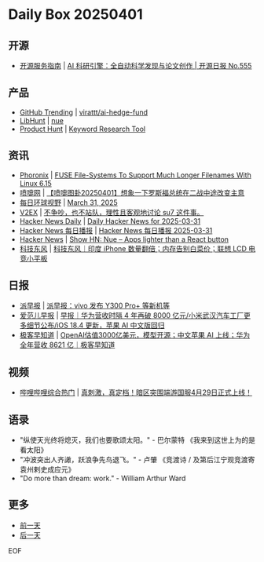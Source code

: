 # Daily Box 20250401

## 开源
- [开源服务指南](https://osguider.com/blog/) | [AI 科研引擎：全自动科学发现与论文创作 | 开源日报 No.555](https://osguider.com/blog/post/daily/daily-555/)

## 产品
- [GitHub Trending](https://github.com/trending?since=daily) | [virattt/ai-hedge-fund](https://github.com/virattt/ai-hedge-fund)
- [LibHunt](https://www.libhunt.com/) | [nue](https://www.libhunt.com/r/nue)
- [Product Hunt](https://www.producthunt.com) | [Keyword Research Tool](https://www.producthunt.com/posts/keyword-research-tool)

## 资讯
- [Phoronix](https://www.phoronix.com/) | [FUSE File-Systems To Support Much Longer Filenames With Linux 6.15](https://www.phoronix.com/news/Linux-6.15-FUSE)
- [喷嚏网](http://www.dapenti.com/blog/blog.asp?subjectid=70&name=xilei) | [【喷嚏图卦20250401】想象一下罗斯福总统在二战中途改变主意](http://www.dapenti.com/blog/more.asp?name=xilei&id=185104)
- [每日环球视野](https://idai.ly/) | [March 31, 2025](http://m.idai.ly/se/a193iG?1743350400)
- [V2EX](https://www.v2ex.com/) | [不争吵，也不站队，理性且客观地讨论 su7 这件事。](https://www.v2ex.com/t/1122622)
- [Hacker News Daily](https://www.daemonology.net/hn-daily/) | [Daily Hacker News for 2025-03-31](https://www.daemonology.net/hn-daily/2025-03-31.html)
- [Hacker News 每日播报](https://hacker-news.agi.li/) | [Hacker News 每日播报 2025-03-31](https://hacker-news.agi.li/post/2025-03-31)
- [Hacker News](https://news.ycombinator.com/front) | [Show HN: Nue – Apps lighter than a React button](https://news.ycombinator.com/item?id=43543241)
- [科技东风](https://m.smzdm.com/tag/tn0400v/) | [科技东风｜印度 iPhone 数量翻倍；内存告别白菜价；联想 LCD 电竞小平板](https://post.m.smzdm.com/p/axd4vrpd/)

## 日报
- [派早报](https://sspai.com/tag/%E6%B4%BE%E6%97%A9%E6%8A%A5) | [派早报：vivo 发布 Y300 Pro+ 等新机等](https://sspai.com/post/97979)
- [爱范儿早报](https://www.ifanr.com/category/ifanrnews) | [早报｜华为营收时隔 4 年再破 8000 亿元/小米武汉汽车工厂更多细节公布/iOS 18.4 更新，苹果 AI 中文版回归](https://www.ifanr.com/1619427)
- [极客早知道](https://www.geekpark.net/column/74) | [OpenAI估值3000亿美元，模型开源；中文苹果 AI 上线；华为全年营收 8621 亿｜极客早知道 ](https://www.geekpark.net/news/347774)

## 视频
- [哔哩哔哩综合热门](https://www.bilibili.com/v/popular/all/) | [真刺激，真定档！暗区突围端游国服4月29日正式上线！](https://b23.tv/BV154Z4YpEid)

## 语录
- "纵使天光终将熄灭，我们也要歌颂太阳。" - 巴尔蒙特 《我来到这世上为的是看太阳》
- "冲波突出人齐譀，跃浪争先鸟退飞。" - 卢肇 《竞渡诗 / 及第后江宁观竞渡寄袁州剌史成应元》
- "Do more than dream: work." - William Arthur Ward

## 更多
- [前一天](daily-box-20250331.md)
- [后一天](daily-box-20250402.md)

EOF